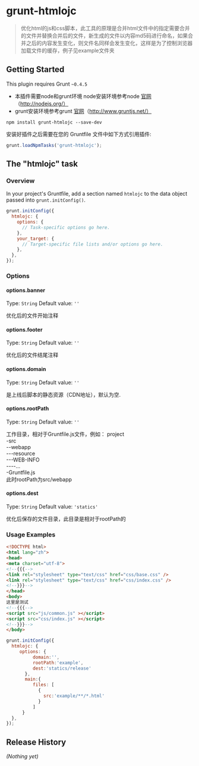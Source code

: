 # grunt-htmlojc

> 优化html的js和css脚本，此工具的原理是合并html文件中的指定需要合并的文件并替换合并后的文件，新生成的文件以内容md5码进行命名，如果合并之后的内容发生变化，则文件名同样会发生变化，这样是为了控制浏览器加载文件的缓存，例子见example文件夹

## Getting Started
This plugin requires Grunt `~0.4.5`

* 本插件需要node和grunt环境  node安装环境参考node [官网](http://nodejs.org/)（http://nodejs.org/）
* grunt安装环境参考grunt [官网](http://www.gruntjs.net/)（http://www.gruntjs.net/）

```shell
npm install grunt-htmlojc --save-dev
```

安装好插件之后需要在您的 Gruntfile 文件中如下方式引用插件:

```js
grunt.loadNpmTasks('grunt-htmlojc');
```

## The "htmlojc" task

### Overview
In your project's Gruntfile, add a section named `htmlojc` to the data object passed into `grunt.initConfig()`.

```js
grunt.initConfig({
  htmlojc: {
    options: {
      // Task-specific options go here.
    },
    your_target: {
      // Target-specific file lists and/or options go here.
    },
  },
});
```

### Options

#### options.banner
Type: `String`
Default value: `''`

优化后的文件开始注释

#### options.footer
Type: `String`
Default value: `''`

优化后的文件结尾注释


#### options.domain
Type: `String`
Default value: `''`

是上线后脚本的静态资源（CDN地址），默认为空.

#### options.rootPath
Type: `String`
Default value: `''`

工作目录，相对于Gruntfile.js文件，例如：
project  
-src  
--webapp  
---resource  
---WEB-INFO  
----...  
-Gruntfile.js  
此时rootPath为src/webapp

#### options.dest
Type: `String`
Default value: `'statics'`

优化后保存的文件目录，此目录是相对于rootPath的

### Usage Examples
```html
<!DOCTYPE html>
<html lang="zh">
<head>
<meta charset="utf-8">
<!--{{{-->
<link rel="stylesheet" type="text/css" href="css/base.css" />
<link rel="stylesheet" type="text/css" href="css/index.css" />
<!--}}}-->
</head>
<body>
这里是测试
<!--{{{-->
<script src="js/common.js" ></script>
<script src="css/index.js" ></script>
<!--}}}-->
</body>
```

```js
grunt.initConfig({
  htmlojc: {
     options: {
          domain:'',
          rootPath:'example',
          dest:'statics/release'
       },
       main:{
          files: [
            {
              src:'example/**/*.html'
            }
          ]
      }
  },
});
```

## Release History
_(Nothing yet)_
